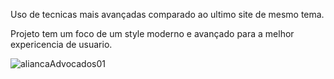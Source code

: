 Uso de tecnicas mais avançadas comparado ao ultimo site de mesmo tema.

Projeto tem um foco de um style moderno e avançado para a melhor expericencia de usuario. 

![aliancaAdvocados01](https://github.com/user-attachments/assets/93b39d97-9cbd-4418-9cc6-0491ba23c9b1)
